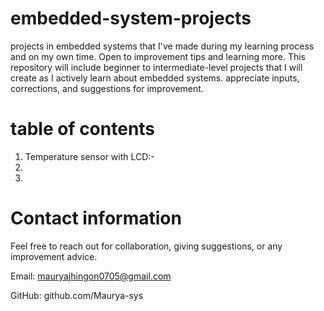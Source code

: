 # embedded-system-projects
projects in embedded systems that I've made during my learning process and on my own time. Open to  improvement tips and learning more.
This repository will include beginner to intermediate-level projects that I will create as I actively learn about embedded systems.
appreciate inputs, corrections, and suggestions for improvement.

# table of contents

1) Temperature sensor with LCD:-
2)
3)  



# Contact information

Feel free to reach out for collaboration, giving suggestions, or any improvement advice.

Email: mauryajhingon0705@gmail.com


GitHub: github.com/Maurya-sys
